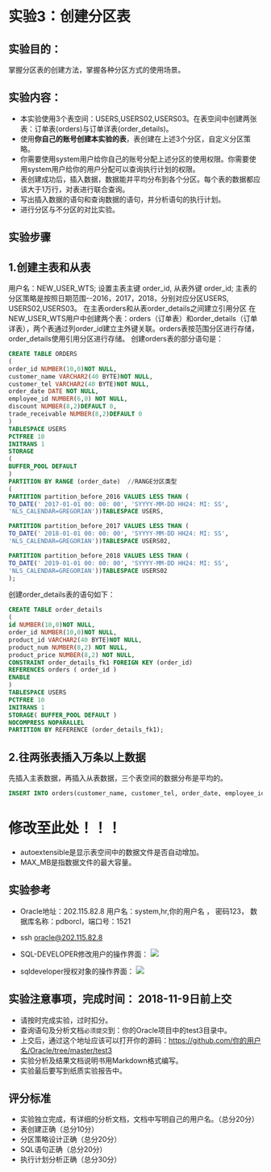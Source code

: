 # 实验3：创建分区表

## 实验目的：

掌握分区表的创建方法，掌握各种分区方式的使用场景。

## 实验内容：
- 本实验使用3个表空间：USERS,USERS02,USERS03。在表空间中创建两张表：订单表(orders)与订单详表(order_details)。
- 使用**你自己的账号创建本实验的表**，表创建在上述3个分区，自定义分区策略。
- 你需要使用system用户给你自己的账号分配上述分区的使用权限。你需要使用system用户给你的用户分配可以查询执行计划的权限。
- 表创建成功后，插入数据，数据能并平均分布到各个分区。每个表的数据都应该大于1万行，对表进行联合查询。
- 写出插入数据的语句和查询数据的语句，并分析语句的执行计划。
- 进行分区与不分区的对比实验。

## 实验步骤
## 1.创建主表和从表
用户名：NEW_USER_WTS; 设置主表主键 order_id, 从表外键 order_id; 主表的分区策略是按照日期范围--2016，2017，2018，分别对应分区USERS, USERS02,USERS03。
在主表orders和从表order_details之间建立引用分区
在NEW_USER_WTS用户中创建两个表：orders（订单表）和order_details（订单详表），两个表通过列order_id建立主外键关联。orders表按范围分区进行存储，order_details使用引用分区进行存储。
创建orders表的部分语句是：

```sql
CREATE TABLE ORDERS
(
order_id NUMBER(10,0)NOT NULL,
customer_name VARCHAR2(40 BYTE)NOT NULL,
customer_tel VARCHAR2(40 BYTE)NOT NULL,
order_date DATE NOT NULL,
employee_id NUMBER(6,0) NOT NULL,
discount NUMBER(8,2)DEFAULT 0,
trade_receivable NUMBER(8,2)DEFAULT 0
)
TABLESPACE USERS
PCTFREE 10
INITRANS 1
STORAGE
(
BUFFER_POOL DEFAULT
)
PARTITION BY RANGE (order_date)  //RANGE分区类型
(
PARTITION partition_before_2016 VALUES LESS THAN (
TO_DATE(' 2017-01-01 00: 00: 00', 'SYYYY-MM-DD HH24: MI: SS',
'NLS_CALENDAR=GREGORIAN'))TABLESPACE USERS,

PARTITION partition_before_2017 VALUES LESS THAN (
TO_DATE(' 2018-01-01 00: 00: 00', 'SYYYY-MM-DD HH24: MI: SS',
'NLS_CALENDAR=GREGORIAN'))TABLESPACE USERS02,

PARTITION partition_before_2018 VALUES LESS THAN (
TO_DATE(' 2019-01-01 00: 00: 00', 'SYYYY-MM-DD HH24: MI: SS',
'NLS_CALENDAR=GREGORIAN'))TABLESPACE USERS02
);
```

创建order_details表的语句如下：
```sql
CREATE TABLE order_details
(
id NUMBER(10,0)NOT NULL,
order_id NUMBER(10,0)NOT NULL,
product_id VARCHAR2(40 BYTE)NOT NULL,
product_num NUMBER(8,2) NOT NULL,
product_price NUMBER(8,2) NOT NULL,
CONSTRAINT order_details_fk1 FOREIGN KEY (order_id)
REFERENCES orders ( order_id )
ENABLE
)
TABLESPACE USERS
PCTFREE 10 
INITRANS 1
STORAGE( BUFFER_POOL DEFAULT )
NOCOMPRESS NOPARALLEL
PARTITION BY REFERENCE (order_details_fk1);
```


## 2.往两张表插入万条以上数据

先插入主表数据，再插入从表数据，三个表空间的数据分布是平均的。
```sql
INSERT INTO orders(customer_name, customer_tel, order_date, employee_id, trade_receivable, discount) VALUES('WANG', '152', to_date ( '2016-12-20 18:31:34' , 'YYYY-MM-DD HH24:MI:SS' ), 001, 16, 6);
```
# 修改至此处！！！
- autoextensible是显示表空间中的数据文件是否自动增加。
- MAX_MB是指数据文件的最大容量。

## 实验参考
- Oracle地址：202.115.82.8 用户名：system,hr,你的用户名 ， 密码123， 数据库名称：pdborcl，端口号：1521
- ssh oracle@202.115.82.8

- SQL-DEVELOPER修改用户的操作界面：
![](./img/sqldevelop修改用户.png)

- sqldeveloper授权对象的操作界面：
![](./img/sqldevelop授权对象.png)

## 实验注意事项，完成时间： 2018-11-9日前上交
- 请按时完成实验，过时扣分。
- 查询语句及分析文档`必须提交`到：你的Oracle项目中的test3目录中。
- 上交后，通过这个地址应该可以打开你的源码：https://github.com/你的用户名/Oracle/tree/master/test3
- 实验分析及结果文档说明书用Markdown格式编写。
- 实验最后要写到纸质实验报告中。

## 评分标准
- 实验独立完成，有详细的分析文档，文档中写明自己的用户名。（总分20分）
- 表创建正确（总分10分）
- 分区策略设计正确（总分20分）
- SQL语句正确（总分20分）
- 执行计划分析正确（总分30分）
